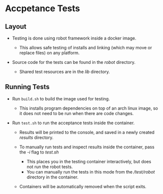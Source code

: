 # Accpetance Tests

## Layout

- Testing is done using robot framework inside a docker image.
    - This allows safe testing of installs and linking (which may move or replace files) on any platform.

- Source code for the tests can be found in the *robot* directory.
    - Shared test resources are in the *lib* directory.

## Running Tests

- Run `build.sh` to build the image used for testing.
    - This installs program dependencies on top of an arch linux image, so it does not need to be run when there are code changes.

- Run `test.sh` to run the acceptance tests inside the container.
    - Results will be printed to the console, and saved in a newly created *results* directory.

    - To manually run tests and inspect results inside the container, pass the *-i* flag to *test.sh*
        - This places you in the testing container interactively, but does not run the robot tests.
        - You can manually run the tests in this mode from the */test/robot* directory in the container.

    - Containers will be automatically removed when the script exits.

